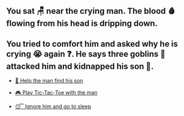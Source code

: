 ## You sat 🪑 near the crying man. The blood 🩸 flowing from his head is dripping down.

## You tried to comfort him and asked why he is crying 😭 again ❓. He says three goblins 👺 attacked him and kidnapped his son 👦.

- [🔎 Help the man find his son](1-BA.md)

- [🎮 Play Tic-Tac-Toe with the man](1-BB.md)

- [😴 Ignore him and go to sleep](1-BC.md)
